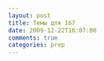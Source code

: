 ```yaml
---
layout: post
title: Темы для 167
date: 2009-12-22T16:07:00
comments: true
categories: prep
---
```



